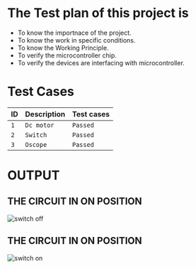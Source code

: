 # The Test plan of this project is

* To know the importnace of the project.
* To know the work in specific conditions.
* To know the Working Principle.
* To verify the microcontroller chip.
* To verify the devices are interfacing with microcontroller.

# Test Cases

| ID        |  Description                                       | Test cases                 |  
| :-------- | :--------------------------------                  | :------------------------- | 
| `1`       | `Dc motor`                                         | `Passed`                   |  
|  `2`      | `Switch`                                           |   `Passed`                 |   
|`3`        | `Oscope`                                           |	`Passed`	                |



# OUTPUT

## THE CIRCUIT IN ON POSITION

![switch off](https://user-images.githubusercontent.com/101784923/164790802-c1af0251-5a67-4b6d-b357-aac97c1d17c4.png)

## THE CIRCUIT IN ON POSITION
![switch on](https://user-images.githubusercontent.com/101784923/164790919-4307043b-b531-47dc-a66a-1384110dc347.png)
